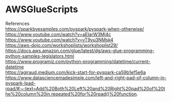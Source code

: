 # AWSGlueScripts

References <br />
https://sparkbyexamples.com/pyspark/pyspark-when-otherwise/ <br />
https://www.youtube.com/watch?v=aEIarW3Ml4c <br />
https://www.youtube.com/watch?v=vT9vu3NMsk4 <br />
https://aws-dojo.com/workshoplists/workshoplist29/ <br />
https://docs.aws.amazon.com/glue/latest/dg/aws-glue-programming-python-samples-legislators.html <br />
https://www.programiz.com/python-programming/datetime/current-datetime <br />
https://agiraud.medium.com/kick-start-for-pyspark-ca59b1ef5e6a <br />
https://www.datasciencemadesimple.com/left-and-right-pad-of-column-in-pyspark-lpad-rpad/#:~:text=Add%20Both%20Left%20and%20Right%20pad%20of%20the%20column%20in,repeated%20for%20rpad()%20function. <br />
